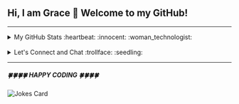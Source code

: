 ##  Hi, I am Grace 👋 Welcome to my GitHub!                                                  
___


<details>
 
 <summary> My GitHub Stats :heartbeat: :innocent: :woman_technologist:</summary>
  
[![Top Langs](https://github-readme-stats.vercel.app/api/top-langs/?username=gracetian2019&langs_count=8)](https://github.com/gracetian2019/github-readme-stats)  [![github stats](https://github-readme-stats.vercel.app/api?username=gracetian2019)](https://github.com/gracetian2019/github-readme-stats&theme=flag-india&show_icons=true)


</details>




<br>




<details>
 <summary> Let's Connect and Chat :trollface: :seedling:</summary>
  
[![image](https://img.shields.io/badge/LinkedIn-0077B5?style=for-the-badge&logo=linkedin&logoColor=white)](https://www.linkedin.com/in/ge-tian/)  [![image](https://img.shields.io/badge/Medium-12100E?style=for-the-badge&logo=medium&logoColor=white)](https://medium.com/@gracetian4ever)          

</details>

___

#####  :four_leaf_clover::four_leaf_clover::four_leaf_clover::four_leaf_clover:  HAPPY CODING :four_leaf_clover::four_leaf_clover::four_leaf_clover::four_leaf_clover:

<img src="https://readme-jokes.vercel.app/api" alt="Jokes Card" />
